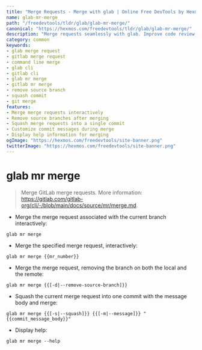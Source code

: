 ```yaml
---
title: "Merge Requests - Merge with glab | Online Free DevTools by Hexmos"
name: glab-mr-merge
path: "/freedevtools/tldr/glab/glab-mr-merge/"
canonical: "https://hexmos.com/freedevtools/tldr/glab/glab-mr-merge/"
description: "Merge requests seamlessly with glab. Improve code review workflows by removing branches and managing commit messages. Free online tool, no registration required."
category: common
keywords:
- glab merge request
- gitlab merge request
- command line merge
- glab cli
- gitlab cli
- glab mr merge
- gitlab mr merge
- remove source branch
- squash commit
- git merge
features:
- Merge merge requests interactively
- Remove source branches after merging
- Squash merge requests into a single commit
- Customize commit messages during merge
- Display help information for merging
ogImage: "https://hexmos.com/freedevtools/site-banner.png"
twitterImage: "https://hexmos.com/freedevtools/site-banner.png"
---
```


# glab mr merge

> Merge GitLab merge requests.
> More information: <https://gitlab.com/gitlab-org/cli/-/blob/main/docs/source/mr/merge.md>.

- Merge the merge request associated with the current branch interactively:

`glab mr merge`

- Merge the specified merge request, interactively:

`glab mr merge {{mr_number}}`

- Merge the merge request, removing the branch on both the local and the remote:

`glab mr merge {{[-d|--remove-source-branch]}}`

- Squash the current merge request into one commit with the message body and merge:

`glab mr merge {{[-s|--squash]}} {{[-m|--message]}} "{{commit_message_body}}"`

- Display help:

`glab mr merge --help`
